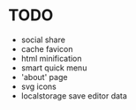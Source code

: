 # TODO

- social share
- cache favicon
- html minification
- smart quick menu
- 'about' page
- svg icons
- localstorage save editor data
